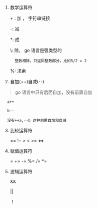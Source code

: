 1. 数学运算符

   \+ : 加 ， 字符串链接

   \-: 减

   \*: 成

   \\: 除，  go 语言是强类型的

         整数相除，只返回整数部分，比如5/2 = 2

   \%: 求余

2. 自加(++)自减(--)

  >go 语言中只有后面自加，没有前置自加

      a++

      b--
      
      没有++a,--b 这种前置自加和自减

3. 比较运算符

   == != > < >= <=>

4. 赋值运算符

   =
   +=
   -=
   %=
   /=
   *=

5. 逻辑运算符

   &&

   ||

   ！